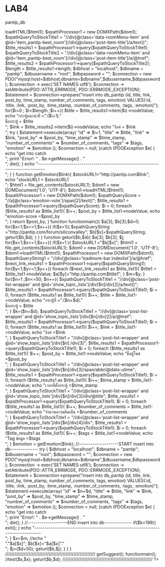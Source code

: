 # LAB4
pantip_db 
<?php
error_reporting(E_ALL ^ (E_NOTICE | E_WARNING));

function getSuggest(){
	$stockURL1="http://pantip.com/forum/siliconvalley";
	$html1 = file_get_contents($stockURL1);
	$dom1 = new DOMDocument('1.0', 'UTF-8');
	$dom1->loadHTML($html1);
	$xpathProcessor1 = new DOMXPath($dom1);
			$xpathQueryToStockTitle1 = "//div[@class='data-roomMenu-item' and @id='item_pantip-best_room']//div[@class='post-item-title']/a/text()";
			$title_results1 = $xpathProcessor1->query($xpathQueryToStockTitle1);

			$xpathQueryToStockTitle2 = "//div[@class='data-roomMenu-item' and @id='item_pantip-best_room']//div[@class='post-item-title']/a/@href";
			$title_results2 = $xpathProcessor1->query($xpathQueryToStockTitle2);
			$length = $title_results1->length;

					$dbhost = "localhost";
					$dbname = "pantip";
					$dbusername = "root";
					$dbpassword = "";

					$connection = new PDO("mysql:host=$dbhost;dbname=$dbname",$dbusername,$dbpassword);
					$connection -> exec('SET NAMES utf8');
                    $connection -> setAttribute(PDO::ATTR_ERRMODE, PDO::ERRMODE_EXCEPTION);

					$statement = $connection->prepare("insert into db_pantip (id, title, link, post_by, time_stamp, number_of_comments, tags, emotion)
    							VALUES(:id, :title, :link, :post_by, :time_stamp,
    								:number_of_comments, :tags, :emotion)");

		for($i=0 ; $i<$length ;$i++){
			$title = $title_results1->item($i)->nodeValue;
			echo "กระทู้แนะนำที่ =".($i+1)."<br> ชื่อกระทู้ = $title<br>";

			$link = $title_results2->item($i)->nodeValue;
			echo "ลิงค์ = $link<br>";

			try {
					$statement->execute(array(
								"id" => $i+1, 
								"title" => $title,
                                "link" => $link,
								"post_by" => $post_by, 
								"time_stamp" => $time_stamp, 
								"number_of_comments" => $number_of_comments, 
								"tags" => $tags,
                                "emotion" => $emotion
								));
					$connection = null;
					
				}catch (PDOException $e) {
                     echo "get into catch <br>";
    				print "Error!: " . $e->getMessage() . "<br/>";
    				die();
				}
				echo "---------------------------------------------------------------------------------<br>";
		}	
}

function getEmotion($link){

	$stockURL1="http://pantip.com$link";
	echo "stockURL1 = $stockURL1 <br>";
	$html1 = file_get_contents($stockURL1);
	$dom1 = new DOMDocument('1.0', 'UTF-8');
	$dom1->loadHTML($html1);
	$xpathProcessor1 = new DOMXPath($dom1);
	$xpathQueryScore = "//a[@class='emotion-vote']/span[2]/text()";
	$title_results1 = $xpathProcessor1->query($xpathQueryScore);
	$i = 0;

	foreach ($title_results1 as $title_list1){
			$i++;
			$post_by = $title_list1->nodeValue;
			echo "emotion-score  =$post_by<br>";
	}
	return 	$post_by;
}

function functionmain(){
	$a[3]; $b[3];$d=0;
	for($x=1;$x<=1;$x++){
		if($x=1){    
		$xpathQueryString ="http://pantip.com/forum/siliconvalley"; 
                        $b[$x]=$xpathQueryString;
						geturl($b,$d);
		}
	}
}
function geturl($b,$d){
	$a[3]; $b[3]; $j;
	for($x=1;$x<=1;$x++){
		if($x=1 ){
		$stockURL1 ="$b[$x]";
		$html1 = file_get_contents($stockURL1);
		$dom1 = new DOMDocument('1.0', 'UTF-8');
		$dom1->loadHTML($html1);
		$xpathProcessor1 = new DOMXPath($dom1);
		$xpathQueryString1 = "//div[@class='loadmore-bar indexlist']/a/@href";
		$next_link_results1 = $xpathProcessor1->query($xpathQueryString1);
			for($y=1;$y<=1;$y++){
				foreach ($next_link_results1 as $title_list1){
					$title1 = $title_list1->nodeValue;
					$a[$y]="http://pantip.com$title1";
					}
					$m=$y;
			}
		for($n=1 ;$n<=50; $n++){
			$xpathQueryToStockTitle1 = "//div[@class='post-list-wrapper' and @id='show_topic_lists']/div[$n]/div[2]/a/text()";
			$title_results1 = $xpathProcessor1->query($xpathQueryToStockTitle1);
			$i = 0;
				foreach ($title_results1 as $title_list1){
					$i++;
					$title = $title_list1->nodeValue;
					echo "กระทู้ที่ =".($n+$d)."<br> ชื่อกระทู้ = $title<br>";
				}

			$k=($n+$d);
			$xpathQueryToStockTitle1 = "//div[@class='post-list-wrapper' and @id='show_topic_lists']/div[$n]/div[2]/a/@href";
			$title_results1 = $xpathProcessor1->query($xpathQueryToStockTitle1);
			$i = 0;
				foreach ($title_results1 as $title_list1){
					$i++;
					$link = $title_list1->nodeValue;
					echo "ลิงค์  =$link<br>";
				}    

			$xpathQueryToStockTitle1 = "//div[@class='post-list-wrapper' and @id='show_topic_lists']/div[$n] /div[3]";
			$title_results1 = $xpathProcessor1->query($xpathQueryToStockTitle1);
			$i = 0;
				foreach ($title_results1 as $title_list1){
					$i++;
					$post_by = $title_list1->nodeValue;
					echo "ชื่อผู้โพส  =$post_by<br>";
				}

			$xpathQueryToStockTitle1 = "//div[@class='post-list-wrapper' and @id='show_topic_lists']/div[$n]/div[3]/span/abbr/@data-utime";
			$title_results1 = $xpathProcessor1->query($xpathQueryToStockTitle1);
			$i = 0;
				foreach ($title_results1 as $title_list1){
					$i++;
					$time_stamp = $title_list1->nodeValue;
					echo "เวลาที่ตั้งกระทู้ =$time_stamp<br>";
				}	
		
			$xpathQueryToStockTitle1 = "//div[@class='post-list-wrapper' and @id='show_topic_lists']/div[$n]/div[3]/div/@title";
			$title_results1 = $xpathProcessor1->query($xpathQueryToStockTitle1);
			$i = 0;
				foreach ($title_results1 as $title_list1){
					$i++;
					$number_of_comments = $title_list1->nodeValue;
					echo "จำนวนความคิดเห็น  =$number_of_comments<br>";
				}
	    	
			$xpathQueryToStockTitle1 = "//div[@class='post-list-wrapper' and @id='show_topic_lists']/div[$n]/div[4]/div";
			$title_results1 = $xpathProcessor1->query($xpathQueryToStockTitle1);
			$i = 0;
				foreach ($title_results1 as $title_list1){
					$i++;
					$tags = $title_list1->nodeValue;
					echo "Tag ข้อมูล   =$tags<br>";
			}
			$emotion = getEmotion($link);

//--------------------START insert into db--------------
        	try {
    		$dbhost = "localhost";
			$dbname = "pantip";
			$dbusername = "root";
			$dbpassword = "";

			$connection = new PDO("mysql:host=$dbhost;dbname=$dbname",$dbusername,$dbpassword);
			$connection -> exec('SET NAMES utf8');
			$connection -> setAttribute(PDO::ATTR_ERRMODE, PDO::ERRMODE_EXCEPTION);

			$statement = $connection->prepare("insert into db_pantip (id, title, link, post_by, time_stamp, number_of_comments, tags, emotion)
    							VALUES(:id, :title, :link, :post_by, :time_stamp, :number_of_comments, :tags, :emotion)");
			$statement->execute(array(
								"id" => $n+$d, 
								"title" => $title,
                                "link" => $link,
								"post_by" => $post_by, 
								"time_stamp" => $time_stamp, 
								"number_of_comments" => $number_of_comments, 
								"tags" => $tags,
                                "emotion" => $emotion
								));
					$connection = null;
					
				}catch (PDOException $e) {
                     echo "get into catch <br>";
    				print "Error!: " . $e->getMessage() . "<br/>";
    				die();
				}
//--------------------END insert into db--------------
            
			if($k>199){
				exit();
			}
			echo "---------------------------------------------------------------------------------<br>";
		}
						$x=$m;
						//echo "<br>"."$a[$x]";
						$b[$x]="$a[$x]"."<br>";
						$j=($d+50);
						geturl($b,$j);
		}
	}
}


//////////////////////////////////////////////////////////
	getSuggest();
	functionmain();
	//test($s,$x);
	geturl($b,$d);
//////////////////////////////////////////////////////////
?>
